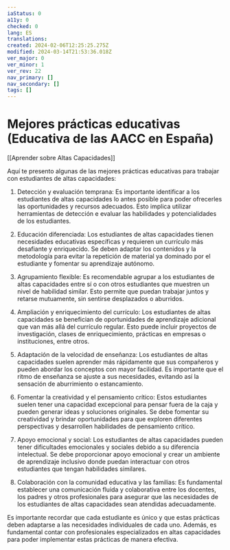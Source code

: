 ```yaml
---
iaStatus: 0
a11y: 0
checked: 0
lang: ES
translations: 
created: 2024-02-06T12:25:25.275Z
modified: 2024-03-14T21:53:36.018Z
ver_major: 0
ver_minor: 1
ver_rev: 22
nav_primary: []
nav_secondary: []
tags: []
---
```

# Mejores prácticas educativas (Educativa de las AACC en España)

[[Aprender sobre Altas Capacidades]]

Aquí te presento algunas de las mejores prácticas educativas para trabajar con estudiantes de altas capacidades:

1. Detección y evaluación temprana: Es importante identificar a los estudiantes de altas capacidades lo antes posible para poder ofrecerles las oportunidades y recursos adecuados. Esto implica utilizar herramientas de detección e evaluar las habilidades y potencialidades de los estudiantes.

2. Educación diferenciada: Los estudiantes de altas capacidades tienen necesidades educativas específicas y requieren un currículo más desafiante y enriquecido. Se deben adaptar los contenidos y la metodología para evitar la repetición de material ya dominado por el estudiante y fomentar su aprendizaje autónomo.

3. Agrupamiento flexible: Es recomendable agrupar a los estudiantes de altas capacidades entre sí o con otros estudiantes que muestren un nivel de habilidad similar. Esto permite que puedan trabajar juntos y retarse mutuamente, sin sentirse desplazados o aburridos.

4. Ampliación y enriquecimiento del currículo: Los estudiantes de altas capacidades se benefician de oportunidades de aprendizaje adicional que van más allá del currículo regular. Esto puede incluir proyectos de investigación, clases de enriquecimiento, prácticas en empresas o instituciones, entre otros.

5. Adaptación de la velocidad de enseñanza: Los estudiantes de altas capacidades suelen aprender más rápidamente que sus compañeros y pueden abordar los conceptos con mayor facilidad. Es importante que el ritmo de enseñanza se ajuste a sus necesidades, evitando así la sensación de aburrimiento o estancamiento.

6. Fomentar la creatividad y el pensamiento crítico: Estos estudiantes suelen tener una capacidad excepcional para pensar fuera de la caja y pueden generar ideas y soluciones originales. Se debe fomentar su creatividad y brindar oportunidades para que exploren diferentes perspectivas y desarrollen habilidades de pensamiento crítico.

7. Apoyo emocional y social: Los estudiantes de altas capacidades pueden tener dificultades emocionales y sociales debido a su diferencia intelectual. Se debe proporcionar apoyo emocional y crear un ambiente de aprendizaje inclusivo donde puedan interactuar con otros estudiantes que tengan habilidades similares.

8. Colaboración con la comunidad educativa y las familias: Es fundamental establecer una comunicación fluida y colaborativa entre los docentes, los padres y otros profesionales para asegurar que las necesidades de los estudiantes de altas capacidades sean atendidas adecuadamente.

Es importante recordar que cada estudiante es único y que estas prácticas deben adaptarse a las necesidades individuales de cada uno. Además, es fundamental contar con profesionales especializados en altas capacidades para poder implementar estas prácticas de manera efectiva.
